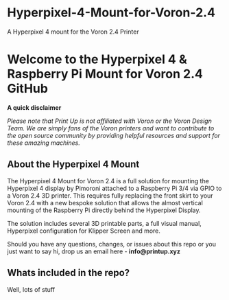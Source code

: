 # Hyperpixel-4-Mount-for-Voron-2.4
A Hyperpixel 4 mount for the Voron 2.4 Printer

<h1> Welcome to the Hyperpixel 4 & Raspberry Pi Mount for Voron 2.4 GitHub</h1>

<b>A quick disclaimer</b>
<p><i>Please note that Print Up is not affiliated with Voron or the Voron Design Team. We are simply fans of the Voron printers and want to contribute to the open source community by providing helpful resources and support for these amazing machines.</i></p>

<h2>About the Hyperpixel 4 Mount</h2>

<p>The Hyperpixel 4 Mount for Voron 2.4 is a full solution for mounting the Hyperpixel 4 display by Pimoroni attached to a Raspberry Pi 3/4 via GPIO to a Voron 2.4 3D printer. This requires fully replacing the front skirt to your Voron 2.4 with a new bespoke solution that allows the almost vertical mounting of the Raspberry Pi directly behind the Hyperpixel Display. </p>

<p>The solution includes several 3D printable parts, a full visual manual, Hyperpixel configuration for Klipper Screen and more.</p>

<p>Should you have any questions, changes, or issues about this repo or you just want to say hi, drop us an email here - <b>info@printup.xyz</b></p>

<h2>Whats included in the repo?</h2>
<p>Well, lots of stuff</p>
